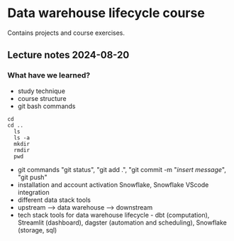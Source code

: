 # Data warehouse lifecycle course

Contains projects and course exercises.


## Lecture notes 2024-08-20

### What have we learned?

- study technique
- course structure
- git bash commands

```
cd
cd ..
  ls
  ls -a
  mkdir
  rmdir
  pwd
```

- git commands "git status", "git add .", "git commit -m "*insert message*", "git push"
- installation and account activation Snowflake, Snowflake VScode integration
- different data stack tools
- upstream --> data warehouse --> downstream
- tech stack tools for data warehouse lifecycle - dbt (computation), Streamlit (dashboard), dagster (automation and scheduling), Snowflake (storage, sql)
